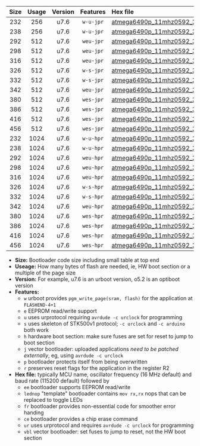 |Size|Usage|Version|Features|Hex file|
|:-:|:-:|:-:|:-:|:--|
|232|256|u7.6|`w-u-jpr`|[atmega6490p_11mhz0592_38400bps_ur_vbl.hex](https://raw.githubusercontent.com/stefanrueger/urboot/main/atmega6490p_11mhz0592_38400bps_ur_vbl.hex)|
|238|256|u7.6|`w-u-jpr`|[atmega6490p_11mhz0592_38400bps_lednop_ur_vbl.hex](https://raw.githubusercontent.com/stefanrueger/urboot/main/atmega6490p_11mhz0592_38400bps_lednop_ur_vbl.hex)|
|292|512|u7.6|`weu-jpr`|[atmega6490p_11mhz0592_38400bps_ee_ur_vbl.hex](https://raw.githubusercontent.com/stefanrueger/urboot/main/atmega6490p_11mhz0592_38400bps_ee_ur_vbl.hex)|
|298|512|u7.6|`weu-jpr`|[atmega6490p_11mhz0592_38400bps_ee_lednop_ur_vbl.hex](https://raw.githubusercontent.com/stefanrueger/urboot/main/atmega6490p_11mhz0592_38400bps_ee_lednop_ur_vbl.hex)|
|316|512|u7.6|`weu-jpr`|[atmega6490p_11mhz0592_38400bps_ee_lednop_fr_ur_vbl.hex](https://raw.githubusercontent.com/stefanrueger/urboot/main/atmega6490p_11mhz0592_38400bps_ee_lednop_fr_ur_vbl.hex)|
|326|512|u7.6|`w-s-jpr`|[atmega6490p_11mhz0592_38400bps_vbl.hex](https://raw.githubusercontent.com/stefanrueger/urboot/main/atmega6490p_11mhz0592_38400bps_vbl.hex)|
|332|512|u7.6|`w-s-jpr`|[atmega6490p_11mhz0592_38400bps_lednop_vbl.hex](https://raw.githubusercontent.com/stefanrueger/urboot/main/atmega6490p_11mhz0592_38400bps_lednop_vbl.hex)|
|342|512|u7.6|`weu-jpr`|[atmega6490p_11mhz0592_38400bps_ee_lednop_fr_ce_ur_vbl.hex](https://raw.githubusercontent.com/stefanrueger/urboot/main/atmega6490p_11mhz0592_38400bps_ee_lednop_fr_ce_ur_vbl.hex)|
|380|512|u7.6|`wes-jpr`|[atmega6490p_11mhz0592_38400bps_ee_vbl.hex](https://raw.githubusercontent.com/stefanrueger/urboot/main/atmega6490p_11mhz0592_38400bps_ee_vbl.hex)|
|386|512|u7.6|`wes-jpr`|[atmega6490p_11mhz0592_38400bps_ee_lednop_vbl.hex](https://raw.githubusercontent.com/stefanrueger/urboot/main/atmega6490p_11mhz0592_38400bps_ee_lednop_vbl.hex)|
|416|512|u7.6|`wes-jpr`|[atmega6490p_11mhz0592_38400bps_ee_lednop_fr_vbl.hex](https://raw.githubusercontent.com/stefanrueger/urboot/main/atmega6490p_11mhz0592_38400bps_ee_lednop_fr_vbl.hex)|
|456|512|u7.6|`wes-jpr`|[atmega6490p_11mhz0592_38400bps_ee_lednop_fr_ce_vbl.hex](https://raw.githubusercontent.com/stefanrueger/urboot/main/atmega6490p_11mhz0592_38400bps_ee_lednop_fr_ce_vbl.hex)|
|232|1024|u7.6|`w-u-hpr`|[atmega6490p_11mhz0592_38400bps_ur.hex](https://raw.githubusercontent.com/stefanrueger/urboot/main/atmega6490p_11mhz0592_38400bps_ur.hex)|
|238|1024|u7.6|`w-u-hpr`|[atmega6490p_11mhz0592_38400bps_lednop_ur.hex](https://raw.githubusercontent.com/stefanrueger/urboot/main/atmega6490p_11mhz0592_38400bps_lednop_ur.hex)|
|292|1024|u7.6|`weu-hpr`|[atmega6490p_11mhz0592_38400bps_ee_ur.hex](https://raw.githubusercontent.com/stefanrueger/urboot/main/atmega6490p_11mhz0592_38400bps_ee_ur.hex)|
|298|1024|u7.6|`weu-hpr`|[atmega6490p_11mhz0592_38400bps_ee_lednop_ur.hex](https://raw.githubusercontent.com/stefanrueger/urboot/main/atmega6490p_11mhz0592_38400bps_ee_lednop_ur.hex)|
|316|1024|u7.6|`weu-hpr`|[atmega6490p_11mhz0592_38400bps_ee_lednop_fr_ur.hex](https://raw.githubusercontent.com/stefanrueger/urboot/main/atmega6490p_11mhz0592_38400bps_ee_lednop_fr_ur.hex)|
|326|1024|u7.6|`w-s-hpr`|[atmega6490p_11mhz0592_38400bps.hex](https://raw.githubusercontent.com/stefanrueger/urboot/main/atmega6490p_11mhz0592_38400bps.hex)|
|332|1024|u7.6|`w-s-hpr`|[atmega6490p_11mhz0592_38400bps_lednop.hex](https://raw.githubusercontent.com/stefanrueger/urboot/main/atmega6490p_11mhz0592_38400bps_lednop.hex)|
|342|1024|u7.6|`weu-hpr`|[atmega6490p_11mhz0592_38400bps_ee_lednop_fr_ce_ur.hex](https://raw.githubusercontent.com/stefanrueger/urboot/main/atmega6490p_11mhz0592_38400bps_ee_lednop_fr_ce_ur.hex)|
|380|1024|u7.6|`wes-hpr`|[atmega6490p_11mhz0592_38400bps_ee.hex](https://raw.githubusercontent.com/stefanrueger/urboot/main/atmega6490p_11mhz0592_38400bps_ee.hex)|
|386|1024|u7.6|`wes-hpr`|[atmega6490p_11mhz0592_38400bps_ee_lednop.hex](https://raw.githubusercontent.com/stefanrueger/urboot/main/atmega6490p_11mhz0592_38400bps_ee_lednop.hex)|
|416|1024|u7.6|`wes-hpr`|[atmega6490p_11mhz0592_38400bps_ee_lednop_fr.hex](https://raw.githubusercontent.com/stefanrueger/urboot/main/atmega6490p_11mhz0592_38400bps_ee_lednop_fr.hex)|
|456|1024|u7.6|`wes-hpr`|[atmega6490p_11mhz0592_38400bps_ee_lednop_fr_ce.hex](https://raw.githubusercontent.com/stefanrueger/urboot/main/atmega6490p_11mhz0592_38400bps_ee_lednop_fr_ce.hex)|

- **Size:** Bootloader code size including small table at top end
- **Useage:** How many bytes of flash are needed, ie, HW boot section or a multiple of the page size
- **Version:** For example, u7.6 is an urboot version, o5.2 is an optiboot version
- **Features:**
  + `w` urboot provides `pgm_write_page(sram, flash)` for the application at `FLASHEND-4+1`
  + `e` EEPROM read/write support
  + `u` uses urprotocol requiring `avrdude -c urclock` for programming
  + `s` uses skeleton of STK500v1 protocol; `-c urclock` and `-c arduino` both work
  + `h` hardware boot section: make sure fuses are set for reset to jump to boot section
  + `j` vector bootloader: uploaded applications *need to be patched externally*, eg, using `avrdude -c urclock`
  + `p` bootloader protects itself from being overwritten
  + `r` preserves reset flags for the application in the register R2
- **Hex file:** typically MCU name, oscillator frequency (16 MHz default) and baud rate (115200 default) followed by
  + `ee` bootloader supports EEPROM read/write
  + `lednop` "template" bootloader contains `mov rx,rx` nops that can be replaced to toggle LEDs
  + `fr` bootloader provides non-essential code for smoother error handing
  + `ce` bootloader provides a chip erase command
  + `ur` uses urprotocol and requires `avrdude -c urclock` for programming
  + `vbl` vector bootloader: set fuses to jump to reset, not the HW boot section
